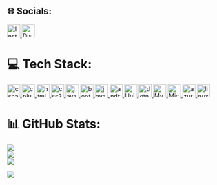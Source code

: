 ## 🌐 Socials:
<a href="https://www.instagram.com/ardaa.ture/" target="_blank" rel="noreferrer">
  <img src="https://img.icons8.com/color/48/000000/instagram-new--v1.png" alt="Instagram" width="30" height="30"/>
</a>
<a href="https://discord.gg/wa9VCdg9rN" target="_blank" rel="noreferrer">
  <img src="https://img.icons8.com/color/48/000000/discord-logo.png" alt="Discord" width="30" height="30"/>
</a>

# 💻 Tech Stack:
<p align="left">
  <a href="https://docs.microsoft.com/en-us/dotnet/csharp/" target="_blank" rel="noreferrer">
    <img src="https://cdn.jsdelivr.net/gh/devicons/devicon/icons/csharp/csharp-original.svg" alt="csharp" width="30" height="30"/>
  </a>
  <a href="https://www.w3schools.com/cpp/" target="_blank" rel="noreferrer">
    <img src="https://cdn.jsdelivr.net/gh/devicons/devicon/icons/cplusplus/cplusplus-original.svg" alt="cplusplus" width="30" height="30"/>
  </a>
  <a href="https://www.w3schools.com/html/" target="_blank" rel="noreferrer">
    <img src="https://cdn.jsdelivr.net/gh/devicons/devicon/icons/html5/html5-original.svg" alt="html5" width="30" height="30"/>
  </a>
  <a href="https://www.w3schools.com/css/" target="_blank" rel="noreferrer">
    <img src="https://cdn.jsdelivr.net/gh/devicons/devicon/icons/css3/css3-original.svg" alt="css3" width="30" height="30"/>
  </a>
  <a href="https://www.javascript.com/" target="_blank" rel="noreferrer">
    <img src="https://cdn.jsdelivr.net/gh/devicons/devicon/icons/javascript/javascript-original.svg" alt="javascript" width="30" height="30"/>
  </a>
  <a href="https://getbootstrap.com" target="_blank" rel="noreferrer">
    <img src="https://cdn.jsdelivr.net/gh/devicons/devicon/icons/bootstrap/bootstrap-original.svg" alt="bootstrap" width="30" height="30"/>
  </a>
   <a href="https://www.java.com" target="_blank" rel="noreferrer">
    <img src="https://cdn.jsdelivr.net/gh/devicons/devicon/icons/java/java-original.svg" alt="java" width="30" height="30"/>
  </a>
  <a href="https://developer.android.com" target="_blank" rel="noreferrer">
    <img src="https://cdn.jsdelivr.net/gh/devicons/devicon/icons/android/android-original.svg" alt="android" width="30" height="30"/>
  </a>
   <a href="https://unity.com/" target="_blank" rel="noreferrer">
    <img src="https://img.icons8.com/color/48/000000/unity.png" alt="Unity" width="30" height="30"/>
  </a>
  <a href="https://dotnet.microsoft.com/" target="_blank" rel="noreferrer">
    <img src="https://cdn.jsdelivr.net/gh/devicons/devicon/icons/dot-net/dot-net-original.svg" alt="dotnet" width="30" height="30"/>
  </a>
  <a href="https://www.mysql.com/" target="_blank" rel="noreferrer">
    <img src="https://img.icons8.com/color/48/000000/mysql-logo.png" alt="MySQL" width="30" height="30"/>
  </a>
  <a href="https://www.microsoft.com/en-us/sql-server/" target="_blank" rel="noreferrer">
    <img src="https://img.icons8.com/color/48/000000/microsoft-sql-server.png" alt="Microsoft SQL Server" width="30" height="30"/>
  </a>
  <a href="https://azure.microsoft.com" target="_blank" rel="noreferrer">
    <img src="https://cdn.jsdelivr.net/gh/devicons/devicon/icons/azure/azure-original.svg" alt="azure" width="30" height="30"/>
  </a>
   <a href="https://www.linux.org/" target="_blank" rel="noreferrer">
    <img src="https://cdn.jsdelivr.net/gh/devicons/devicon/icons/linux/linux-original.svg" alt="linux" width="30" height="30"/>
  </a>
</p>
  
# 📊 GitHub Stats:
![](https://github-readme-stats.vercel.app/api?username=Cesarlii&theme=midnight-purple&hide_border=true&include_all_commits=false&count_private=true) <br/>
![](https://github-readme-streak-stats.herokuapp.com/?user=Cesarlii&theme=midnight-purple&hide_border=true) <br/>
![](https://github-readme-stats.vercel.app/api/top-langs/?username=Cesarlii&theme=midnight-purple&hide_border=true&include_all_commits=false&count_private=true&layout=compact)


[![](https://visitcount.itsvg.in/api?id=Cesarlii&icon=2&color=12)]()
